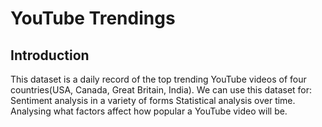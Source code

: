 # YouTube Trendings

## Introduction

This dataset is a daily record of the top trending YouTube videos of four countries(USA, Canada, Great Britain, India). We can use this dataset for: 
Sentiment analysis in a variety of forms
Statistical analysis over time.
Analysing what factors affect how popular a YouTube video will be.



